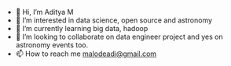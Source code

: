 - 👋 Hi, I’m Aditya M
- 👀 I’m interested in data science, open source and astronomy
- 🌱 I’m currently learning big data, hadoop
- 💞️ I’m looking to collaborate on data engineer project and yes on astronomy events too.
- 📫 How to reach me malodeadi@gmail.com 

<!---
malodeadi/malodeadi is a ✨ special ✨ repository because its `README.md` (this file) appears on your GitHub profile.
You can click the Preview link to take a look at your changes.
--->
